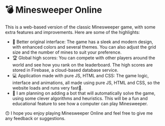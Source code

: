 # 💣 Minesweeper Online

This is a web-based version of the classic Minesweeper game, with some extra features and improvements. Here are some of the highlights:

- 🎨 Better original interface: The game has a sleek and modern design, with enhanced colors and several themes. You can also adjust the grid size and the number of mines to suit your preference.
- 🏆 Global high scores: You can compete with other players around the world and see how you rank on the leaderboard. The high scores are stored in Firebase, a cloud-based database service.
- 💻 Application made with pure JS, HTML and CSS: The game logic, interface and animations, all made using pure JS, HTML and CSS, so the website loads and runs very fast💨.
- 🤖 I am planning on adding a bot that will automatically solve the game, using some clever algorithms and heuristics. This will be a fun and educational feature to see how a computer can play Minesweeper.

🙃 I hope you enjoy playing Minesweeper Online and feel free to give me any feedback or suggestions.
